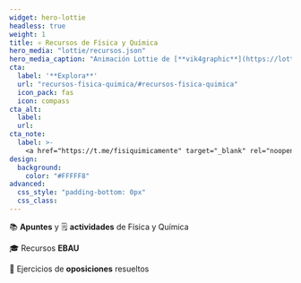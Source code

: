 ```yaml
---
widget: hero-lottie
headless: true
weight: 1
title: ⚛️ Recursos de Física y Química
hero_media: "lottie/recursos.json"
hero_media_caption: "Animación Lottie de [**vik4graphic**](https://lottiefiles.com/6594-atom)"
cta:
  label: '**Explora**'
  url: "recursos-fisica-quimica/#recursos-fisica-quimica"
  icon_pack: fas
  icon: compass
cta_alt:
  label:
  url:
cta_note:
  label: >-
    <a href="https://t.me/fisiquimicamente" target="_blank" rel="noopener"><i class="fab fa-telegram mr-1"></i>**Suscríbete** al **canal** de **Telegram**</a> o <a href="https://fisiquimicamente.com/index.xml" target="_blank" rel="noopener"><i class="fas fa-rss mr-1"></i>**RSS**</a> si no quieres perderte ninguna actualización.<br><a href="https://discord.gg/kJqPqTJ" target="_blank" rel="noopener"><i class="fab fa-discord mr-1"></i>**Únete** al **servidor** de **Discord**</a> para participar activamente en la web, comentando, dando tu opinión, realizando peticiones, sugerencias...
design:
  background:
    color: "#FFFFF8"
advanced:
  css_style: "padding-bottom: 0px"
  css_class: 
---
```


📚 **Apuntes** y 🗒️ **actividades** de Física y Química

🎓 Recursos **EBAU**

📝 Ejercicios de **oposiciones** resueltos